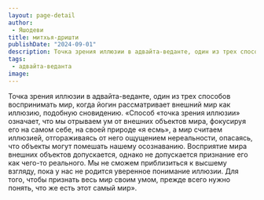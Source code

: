 ```yaml
---
layout: page-detail
author:
 - Яшодеви
title: митхья-дришти
publishDate: "2024-09-01"
description: Точка зрения иллюзии в адвайта-веданте, один из трех способов воспринимать мир, когда йогин рассматривает внешний мир как иллюзию, подобную сновидению.
tags:
 - адвайта-веданта
image: 
---
```


Точка зрения иллюзии в адвайта-веданте, один из трех способов воспринимать мир, когда йогин рассматривает внешний мир как иллюзию, подобную сновидению.
 «Способ «точка зрения иллюзии» означает, что мы отрываем ум от внешних объектов мира, фокусируя его на самом себе, на своей природе «я есмь», а мир считаем иллюзией, отгораживаясь от него ощущением нереальности, опасаясь, что объекты могут помешать нашему осознаванию. Восприятие мира внешних объектов допускается, однако не допускается признание его как чего-то реального. Мы не сможем приблизиться к высшему взгляду, пока у нас не родится уверенное понимание иллюзии. Для того, чтобы признать весь мир своим умом, прежде всего нужно понять, что же есть этот самый мир».

